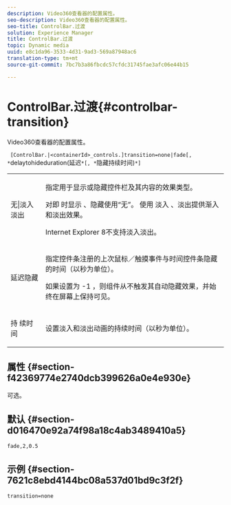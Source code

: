 ```yaml
---
description: Video360查看器的配置属性。
seo-description: Video360查看器的配置属性。
seo-title: ControlBar.过渡
solution: Experience Manager
title: ControlBar.过渡
topic: Dynamic media
uuid: e8c1da96-3533-4d31-9ad3-569a87948ac6
translation-type: tm+mt
source-git-commit: 7bc7b3a86fbcdc57cfdc31745fae3afc06e44b15

---
```



# ControlBar.过渡{#controlbar-transition}

Video360查看器的配置属性。

` [ControlBar.|<containerId>_controls.]transition=none|fade[, *`delaytohideduration(延迟`*[, *`隐藏持续时间)`*]`

<table id="table_C616483932C2482CA9794DDD7313FD7C"> 
 <tbody> 
  <tr> 
   <td colname="col1"> <p> <span class="codeph"> 无|淡入淡出</span> </p> </td> 
   <td colname="col2"> <p> 指定用于显示或隐藏控件栏及其内容的效果类型。 </p> <p>对即 <span class="codeph"> 时显示</span> 、隐藏使用“无”。 使用 <span class="codeph"> 淡入</span> 、淡出提供渐入和淡出效果。 </p> <p>Internet Explorer 8不支持淡入淡出。 </p> </td> 
  </tr> 
  <tr> 
   <td colname="col1"> <p> <span class="codeph"> <span class="varname"> 延迟隐藏</span></span> </p> </td> 
   <td colname="col2"> <p>指定控件条注册的上次鼠标／触摸事件与时间控件条隐藏的时间（以秒为单位）。 </p> <p> 如果设置为 <span class="codeph"> -1</span> ，则组件从不触发其自动隐藏效果，并始终在屏幕上保持可见。 </p> </td> 
  </tr> 
  <tr> 
   <td colname="col1"> <p> <span class="codeph"> 持 <span class="varname"> 续时间</span></span> </p> </td> 
   <td colname="col2"> <p>设置淡入和淡出动画的持续时间（以秒为单位）。 </p> </td> 
  </tr> 
 </tbody> 
</table>

## 属性 {#section-f42369774e2740dcb399626a0e4e930e}

可选。

## 默认 {#section-d016470e92a74f98a18c4ab3489410a5}

`fade,2,0.5`

## 示例 {#section-7621c8ebd4144bc08a537d01bd9c3f2f}

```
transition=none
```

